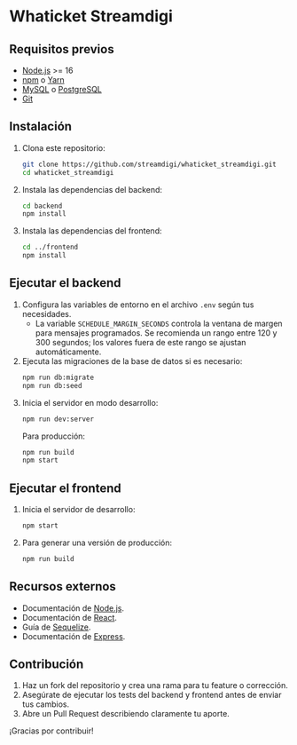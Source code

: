 # Whaticket Streamdigi

## Requisitos previos
- [Node.js](https://nodejs.org/) >= 16
- [npm](https://www.npmjs.com/) o [Yarn](https://yarnpkg.com/)
- [MySQL](https://www.mysql.com/) o [PostgreSQL](https://www.postgresql.org/)
- [Git](https://git-scm.com/)

## Instalación
1. Clona este repositorio:
   ```bash
   git clone https://github.com/streamdigi/whaticket_streamdigi.git
   cd whaticket_streamdigi
   ```
2. Instala las dependencias del backend:
   ```bash
   cd backend
   npm install
   ```
3. Instala las dependencias del frontend:
   ```bash
   cd ../frontend
   npm install
   ```

## Ejecutar el backend
1. Configura las variables de entorno en el archivo `.env` según tus necesidades.
   - La variable `SCHEDULE_MARGIN_SECONDS` controla la ventana de margen para mensajes programados.
     Se recomienda un rango entre 120 y 300 segundos; los valores fuera de este rango se ajustan automáticamente.
2. Ejecuta las migraciones de la base de datos si es necesario:
   ```bash
   npm run db:migrate
   npm run db:seed
   ```
3. Inicia el servidor en modo desarrollo:
   ```bash
   npm run dev:server
   ```
   Para producción:
   ```bash
   npm run build
   npm start
   ```

## Ejecutar el frontend
1. Inicia el servidor de desarrollo:
   ```bash
   npm start
   ```
2. Para generar una versión de producción:
   ```bash
   npm run build
   ```

## Recursos externos
- Documentación de [Node.js](https://nodejs.org/docs/latest/api/).
- Documentación de [React](https://react.dev/).
- Guía de [Sequelize](https://sequelize.org/).
- Documentación de [Express](https://expressjs.com/).

## Contribución
1. Haz un fork del repositorio y crea una rama para tu feature o corrección.
2. Asegúrate de ejecutar los tests del backend y frontend antes de enviar tus cambios.
3. Abre un Pull Request describiendo claramente tu aporte.

¡Gracias por contribuir!
